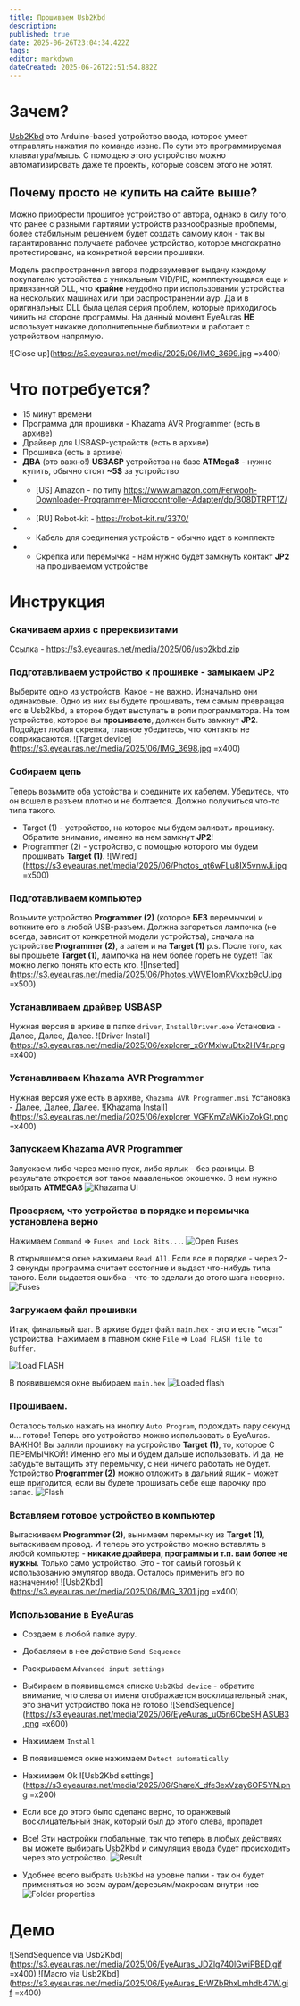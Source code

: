 ```yaml
---
title: Прошиваем Usb2Kbd
description: 
published: true
date: 2025-06-26T23:04:34.422Z
tags: 
editor: markdown
dateCreated: 2025-06-26T22:51:54.882Z
---
```


# Зачем?
[Usb2Kbd](https://usb2kbd.ru/) это Arduino-based устройство ввода, которое умеет отправлять нажатия по команде извне. По сути это программируемая клавиатура/мышь.
С помощью этого устройство можно автоматизировать даже те проекты, которые совсем этого не хотят. 


## Почему просто не купить на сайте выше?
Можно приобрести прошитое устройство от автора, однако в силу того, что ранее с разными партиями устройств разнообразные проблемы, более стабильным решением будет создать самому клон - так вы гарантированно получаете рабочее устройство, которое многократно протестировано, на конкретной версии прошивки.

Модель распространения автора подразумевает выдачу каждому покупателю устройства с уникальным VID/PID, комплектующаяся еще и привязанной DLL, что **крайне** неудобно при использовании устройства на нескольких машинах или при распространении аур. 
Да и в оригинальных DLL была целая серия проблем, которые приходилось чинить на стороне программы. На данный момент EyeAuras **НЕ** использует никакие дополнительные библиотеки и работает с устройством напрямую. 

![Close up](https://s3.eyeauras.net/media/2025/06/IMG_3699.jpg =x400)

# Что потребуется?
- 15 минут времени
- Программа для прошивки - Khazama AVR Programmer (есть в архиве)
- Драйвер для USBASP-устройств (есть в архиве)
- Прошивка (есть в архиве)
- **ДВА** (это важно!) **USBASP** устройства на базе **ATMega8** - нужно купить, обычно стоят **~5$** за устройство
- - [US] Amazon - по типу https://www.amazon.com/Ferwooh-Downloader-Programmer-Microcontroller-Adapter/dp/B08DTRPT1Z/
- - [RU] Robot-kit - https://robot-kit.ru/3370/ 
- - Кабель для соединения устройств - обычно идет в комплекте
- - Скрепка или перемычка - нам нужно будет замкнуть контакт **JP2** на прошиваемом устройстве


# Инструкция

### Скачиваем архив с пререквизитами
Ссылка - https://s3.eyeauras.net/media/2025/06/usb2kbd.zip

### Подготавливаем устройство к прошивке - замыкаем JP2
Выберите одно из устройств. Какое - не важно. Изначально они одинаковые. Одно из них вы будете прошивать, тем самым превращая его в Usb2Kbd, а второе будет выступать в роли программатора. На том устройстве, которое вы **прошиваете**, должен быть замкнут **JP2**. Подойдет любая скрепка, главное убедитесь, что контакты не соприкасаются.
![Target device](https://s3.eyeauras.net/media/2025/06/IMG_3698.jpg =x400)

### Собираем цепь
Теперь возьмите оба устойства и соедините их кабелем. Убедитесь, что он вошел в разъем плотно и не болтается. 
Должно получиться что-то типа такого.
- Target (1) - устройство, на которое мы будем заливать прошивку. Обратите внимание, именно на нем замкнут **JP2**!
- Programmer (2) - устройство, с помощью которого мы будем прошивать **Target (1)**. 
![Wired](https://s3.eyeauras.net/media/2025/06/Photos_qt6wFLu8IX5vnwJi.jpg =x500) 

### Подготавливаем компьютер
Возьмите устройство **Programmer (2)** (которое **БЕЗ** перемычки) и воткните его в любой USB-разъем. 
Должна загореться лампочка (не всегда, зависит от конкретной модели устройства), сначала на устройстве **Programmer (2)**, а затем и на **Target (1)**
p.s. После того, как вы прошьете **Target (1)**, лампочка на нем более гореть не будет! Так можно легко понять кто есть кто. 
![Inserted](https://s3.eyeauras.net/media/2025/06/Photos_vWVE1omRVkxzb9cU.jpg =x500)

### Устанавливаем драйвер USBASP
Нужная версия в архиве в папке `driver`, `InstallDriver.exe`
Установка - Далее, Далее, Далее.
![Driver Install](https://s3.eyeauras.net/media/2025/06/explorer_x6YMxIwuDtx2HV4r.png =x400)

### Устанавливаем Khazama AVR Programmer
Нужная версия уже есть в архиве, `Khazama AVR Programmer.msi`
Установка - Далее, Далее, Далее.
![Khazama Install](https://s3.eyeauras.net/media/2025/06/explorer_VGFKmZaWKioZokGt.png =x400)

### Запускаем Khazama AVR Programmer
Запускаем либо через меню пуск, либо ярлык - без разницы. В результате откроется вот такое маааленькое окошечко. В нем нужно выбрать **ATMEGA8** 
![Khazama UI](https://s3.eyeauras.net/media/2025/06/Khazama_AVR_Programmer_hEAnG7Z8zxvdC2It.png)

### Проверяем, что устройства в порядке и перемычка установлена верно
Нажимаем `Command` => `Fuses and Lock Bits...`. 
![Open Fuses](https://s3.eyeauras.net/media/2025/06/msedge_vceQvSiBBDqVxB5r.png)

В открывшемся окне нажимаем `Read All`. Если все в порядке - через 2-3 секунды программа считает состояние и выдаст что-нибудь типа такого. Если выдается ошибка - что-то сделали до этого шага неверно.
![Fuses](https://s3.eyeauras.net/media/2025/06/Khazama_AVR_Programmer_jM5G6HgYIiMsMVhP.png)

### Загружаем файл прошивки
Итак, финальный шаг. В архиве будет файл `main.hex` - это и есть "мозг" устройства. 
Нажимаем в главном окне `File` => `Load FLASH file to Buffer`.

![Load FLASH](https://s3.eyeauras.net/media/2025/06/msedge_9wdOK2WkAob19fpS.png)

В появившемся окне выбираем `main.hex`
![Loaded flash](https://s3.eyeauras.net/media/2025/06/msedge_wSXfntALbLMrrst4.png)

### Прошиваем.
Осталось только нажать на кнопку `Auto Program`, подождать пару секунд и... готово! 
Теперь это устройство можно использовать в EyeAuras. 
ВАЖНО! Вы залили прошивку на устройство **Target (1)**, то, которое С ПЕРЕМЫЧКОЙ! Именно его мы и будем дальше использовать. И да, не забудьте вытащить эту перемычку, с ней ничего работать не будет. 
Устройство **Programmer (2)** можно отложить в дальний ящик - может еще пригодится, если вы будете прошивать себе еще парочку про запас.
![Flash](https://s3.eyeauras.net/media/2025/06/Code_VJUOeYEfoezd2yXk.gif)

### Вставляем готовое устройство в компьютер
Вытаскиваем **Programmer (2)**, вынимаем перемычку из **Target (1)**, вытаскиваем провод. И теперь это устройство можно вставлять в любой компьютер - **никакие драйвера, программы и т.п. вам более не нужны**. Только само устройство. Это - тот самый готовый к использованию эмулятор ввода. Осталось применить его по назначению!
![Usb2Kbd](https://s3.eyeauras.net/media/2025/06/IMG_3701.jpg =x400)

### Использование в EyeAuras
- Создаем в любой папке ауру. 
- Добавляем в нее действие `Send Sequence`
- Раскрываем `Advanced input settings`
- Выбираем в появившемся списке `Usb2Kbd device` - обратите внимание, что слева от имени отображается восклицательный знак, это значит устройство пока не готово
![SendSequence](https://s3.eyeauras.net/media/2025/06/EyeAuras_u05n6CbeSHjASUB3.png =x600)

- Нажимаем `Install`
- В появившемся окне нажимаем `Detect automatically`
- Нажимаем Ok
![Usb2Kbd settings](https://s3.eyeauras.net/media/2025/06/ShareX_dfe3exVzay6OP5YN.png =x200)

- Если все до этого было сделано верно, то оранжевый восклицательный знак, который был до этого слева, пропадет
- Все! Эти настройки глобальные, так что теперь в любых действиях вы можете выбирать Usb2Kbd и симуляция ввода будет происходить через это устройство. 
![Result](https://s3.eyeauras.net/media/2025/06/EyeAuras_jFqVNV0vHSnfn5dJ.png)

- Удобнее всего выбрать `Usb2Kbd` на уровне папки - так он будет применяться ко всем аурам/деревьям/макросам внутри нее
![Folder properties](https://s3.eyeauras.net/media/2025/06/EyeAuras_X3t0uKQGRPWRfFLN.png)

# Демо
![SendSequence via Usb2Kbd](https://s3.eyeauras.net/media/2025/06/EyeAuras_JDZlg740lGwiPBED.gif =x400)
![Macro via Usb2Kbd](https://s3.eyeauras.net/media/2025/06/EyeAuras_ErWZbRhxLmhdb47W.gif =x400)
